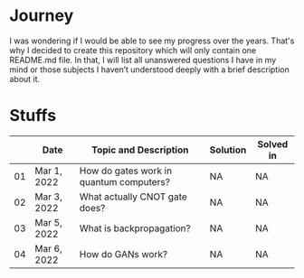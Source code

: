# Journey
I was wondering if I would be able to see my progress over the years. That's why I decided to create this repository which will only contain one README.md file. In that, I will list all unanswered questions I have in my mind or those subjects I haven’t understood deeply with a brief description about it.

# Stuffs
|  | Date | Topic and Description | Solution | Solved in |
| ----- | ---- | --------------------- | -------- | --------- | 
| 01 | Mar 1, 2022 | How do gates work in quantum computers? | NA | NA |
| 02 | Mar 3, 2022 | What actually CNOT gate does?           | NA | NA |
| 03 | Mar 5, 2022 | What is backpropagation?                | NA | NA |
| 04 | Mar 6, 2022 | How do GANs work?                       | NA | NA |
